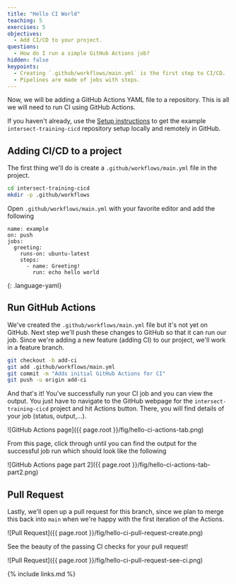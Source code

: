 ```yaml
---
title: "Hello CI World"
teaching: 5
exercises: 5 
objectives:
  - Add CI/CD to your project.
questions:
  - How do I run a simple GitHub Actions job?
hidden: false
keypoints:
  - Creating `.github/workflows/main.yml` is the first step to CI/CD.
  - Pipelines are made of jobs with steps.
---
```


Now, we will be adding a GitHub Actions YAML file to a repository.
This is all we will need to run CI using GitHub Actions.

If you haven't already, use the [Setup instructions](/setup.md)
to get the example `intersect-training-cicd` repository setup locally
and remotely in GitHub.

## Adding CI/CD to a project

The first thing we'll do is create a `.github/workflows/main.yml` file in the project.
```bash
cd intersect-training-cicd
mkdir -p .github/workflows
```

Open `.github/workflows/main.yml` with your favorite editor and add the following
~~~
name: example
on: push
jobs:
  greeting:
    runs-on: ubuntu-latest
    steps:
      - name: Greeting!
        run: echo hello world
~~~
{: .language-yaml}

## Run GitHub Actions

We've created the `.github/workflows/main.yml` file but it's not yet on GitHub.
Next step we'll push these changes to GitHub so that it can run our job.
Since we're adding a new feature (adding CI) to our project, we'll work in a feature branch.

```bash
git checkout -b add-ci
git add .github/workflows/main.yml
git commit -m "Adds initial GitHub Actions for CI"
git push -u origin add-ci
```

And that's it!
You've successfully run your CI job and you can view the output.
You just have to navigate to the GitHub webpage for the `intersect-training-cicd` project
and hit Actions button.
There, you will find details of your job (status, output,...).

![GitHub Actions page]({{ page.root }}/fig/hello-ci-actions-tab.png)

From this page, click through until you can find the output for the successful job run which should look like the following

![GitHub Actions page part 2]({{ page.root }}/fig/hello-ci-actions-tab-part2.png)

## Pull Request

Lastly, we'll open up a pull request for this branch, since we plan to merge this back into `main` when we're happy with the first iteration of the Actions.

![Pull Request]({{ page.root }}/fig/hello-ci-pull-request-create.png)

See the beauty of the passing CI checks for your pull request!

![Pull Request]({{ page.root }}/fig/hello-ci-pull-request-see-ci.png)



{% include links.md %}
